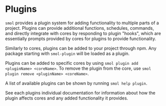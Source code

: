 # Plugins

`smol` provides a plugin system for adding functionality to multiple parts of a project. Plugins can provide additional functions, schedules, commands, and directly integrate with cores by responding to plugin "hooks", which are essentially prompts provided by cores for plugins to provide functionality.

Similarly to cores, plugins can be added to your project through npm. Any package starting with `smol-plugin` will be loaded as a plugin.

Plugins can be added to specific cores by using `smol plugin add <pluginName> <coreName>`. To remove the plugin from the core, use `smol plugin remove <pluginName> <coreName>`.

A list of available plugins can be shown by running `smol help plugin`.

See each plugins individual documentation for information about how the plugin affects cores and any added functionality it provides.
